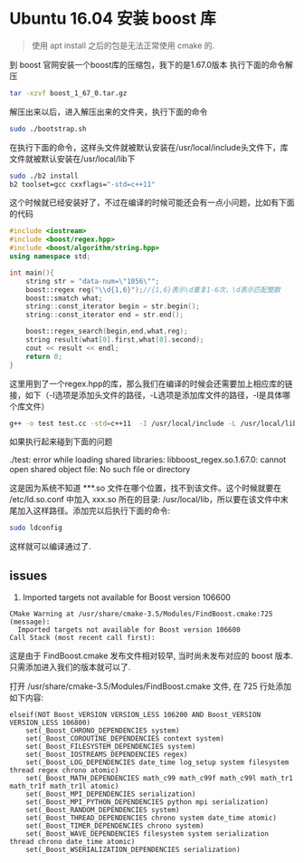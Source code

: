 # Ubuntu 16.04 安装 boost 库  

> 使用 apt install 之后的包是无法正常使用 cmake 的.

到 boost 官网安装一个boost库的压缩包，我下的是1.67.0版本
执行下面的命令解压

```bash
tar -xzvf boost_1_67_0.tar.gz
```
解压出来以后，进入解压出来的文件夹，执行下面的命令

```bash
sudo ./bootstrap.sh
```

在执行下面的命令，这样头文件就被默认安装在/usr/local/include头文件下，库文件就被默认安装在/usr/local/lib下

```bash
sudo ./b2 install
b2 toolset=gcc cxxflags="-std=c++11"
```

这个时候就已经安装好了，不过在编译的时候可能还会有一点小问题，比如有下面的代码

```cpp
#include <iostream>
#include <boost/regex.hpp>
#include <boost/algorithm/string.hpp>
using namespace std;

int main(){
    string str = "data-num=\"1056\"";
    boost::regex reg("\\d{1,6}");//{1,6}表示\d重复1-6次，\d表示匹配整数
    boost::smatch what;
    string::const_iterator begin = str.begin();
    string::const_iterator end = str.end();

    boost::regex_search(begin,end,what,reg);
    string result(what[0].first,what[0].second);
    cout << result << endl;
    return 0;
}
```

这里用到了一个regex.hpp的库，那么我们在编译的时候会还需要加上相应库的链接，如下（-I选项是添加头文件的路径，-L选项是添加库文件的路径，-l是具体哪个库文件）

```bash
g++ -o test test.cc -std=c++11  -I /usr/local/include -L /usr/local/lib  -lboost_regex
```

如果执行起来碰到下面的问题  

./test: error while loading shared libraries: libboost_regex.so.1.67.0: cannot open shared object file: No such file or directory  

这是因为系统不知道 ***.so 文件在哪个位置，找不到该文件。这个时候就要在 /etc/ld.so.conf 中加入 xxx.so 所在的目录: /usr/local/lib，所以要在该文件中末尾加入这样路径。添加完以后执行下面的命令:  

```bash
sudo ldconfig
```

这样就可以编译通过了.    


## issues  

1. Imported targets not available for Boost version 106600

```
CMake Warning at /usr/share/cmake-3.5/Modules/FindBoost.cmake:725 (message):
  Imported targets not available for Boost version 106600
Call Stack (most recent call first):
```

这是由于 FindBoost.cmake 发布文件相对较早, 当时尚未发布对应的 boost 版本. 只需添加进入我们的版本就可以了.    

打开 /usr/share/cmake-3.5/Modules/FindBoost.cmake 文件, 在 725 行处添加如下内容:  

```
elseif(NOT Boost_VERSION VERSION_LESS 106200 AND Boost_VERSION VERSION_LESS 106800)
    set(_Boost_CHRONO_DEPENDENCIES system)
    set(_Boost_COROUTINE_DEPENDENCIES context system)
    set(_Boost_FILESYSTEM_DEPENDENCIES system)
    set(_Boost_IOSTREAMS_DEPENDENCIES regex)
    set(_Boost_LOG_DEPENDENCIES date_time log_setup system filesystem thread regex chrono atomic)
    set(_Boost_MATH_DEPENDENCIES math_c99 math_c99f math_c99l math_tr1 math_tr1f math_tr1l atomic)
    set(_Boost_MPI_DEPENDENCIES serialization)
    set(_Boost_MPI_PYTHON_DEPENDENCIES python mpi serialization)
    set(_Boost_RANDOM_DEPENDENCIES system)
    set(_Boost_THREAD_DEPENDENCIES chrono system date_time atomic)
    set(_Boost_TIMER_DEPENDENCIES chrono system)
    set(_Boost_WAVE_DEPENDENCIES filesystem system serialization thread chrono date_time atomic)
    set(_Boost_WSERIALIZATION_DEPENDENCIES serialization)
```

